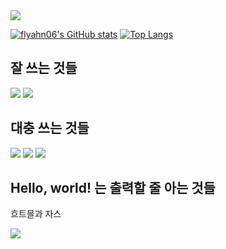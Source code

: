 <img src="https://capsule-render.vercel.app/api?type=wave&color=eef3f9&height=200&section=header&text=flyahn06&fontSize=70&animation=fadeIn&fontColor=000000"/>


[![flyahn06's GitHub stats](https://github-readme-stats.vercel.app/api?username=flyahn06&show_icons=true&include_all_commits=true&count_private=true)](https://github.com/anuraghazra/github-readme-stats)
[![Top Langs](https://github-readme-stats.vercel.app/api/top-langs/?username=flyahn06)](https://github.com/metleeha)


## 잘 쓰는 것들
<img src="https://img.shields.io/badge/Python-FCD21C?style=flat-square&logo=Python&logoColor=white"/></a>
<img src="https://img.shields.io/badge/MySql-000000?style=flat-square&logo=MySql&logoColor=white"/></a></h3>
## 대충 쓰는 것들
<img src="https://img.shields.io/badge/C-00599C?style=flat-square&logo=C&logoColor=white"/></a></h3>
<img src="https://img.shields.io/badge/Java-bb0900?style=flat-square&logo=Java&logoColor=white"/></a></h3>
<img src="https://img.shields.io/badge/go-%2300ADD8.svg?&style=flat-square&logo=go&logoColor=white"/>
## Hello, world! 는 출력할 줄 아는 것들
흐트믈과 자스 

<img src="https://capsule-render.vercel.app/api?type=wave&color=C3E5AE&height=200&section=footer&fontSize=70&animation=fadeIn&fontColor=000000"/>

